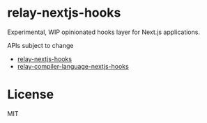 # relay-nextjs-hooks

Experimental, WIP opinionated hooks layer for Next.js applications.

APIs subject to change

- [relay-nextjs-hooks](./modules/relay-nextjs-hooks)
- [relay-compiler-language-nextjs-hooks](./modules/relay-compiler-language-nextjs-hooks)

# License

MIT
